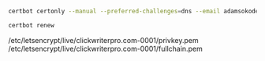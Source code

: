 ```bash
certbot certonly --manual --preferred-challenges=dns --email adamsokode@gmail.com --server https://acme-v02.api.letsencrypt.org/directory --agree-tos -d *.clickwriterpro.com
```

```bash
certbot renew
```

/etc/letsencrypt/live/clickwriterpro.com-0001/privkey.pem
/etc/letsencrypt/live/clickwriterpro.com-0001/fullchain.pem